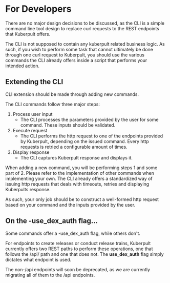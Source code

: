 # For Developers

There are no major design decisions to be discussed, as the CLI is a simple command line tool design to replace
curl requests to the REST endpoints that Kuberpult offers.

The CLI is not supposed to contain any kuberpult related business logic. As such, if you wish to perform some task 
that cannot ultimately be done through one curl request to Kuberpult, you should use the various commands the CLI already 
offers inside a script that performs your intended action.

## Extending the CLI

CLI extension should be made through adding new commands.

The CLI commands follow three major steps:

1. Process user input
   * The CLI processes the parameters provided by the user for some 
   command. These inputs should be validated.
2. Execute request
   * The CLI performs the http request to one of the endpoints provided by Kuberpult, depending on the issued command.
   Every http requests is retried a configurable amount of times.
3. Display response
   * The CLI captures Kuberpult response and displays it. 

When adding a new command, you will be performing steps 1 and some part of 2. Please refer to the implementation of other
commands when implementing your own.
The CLI already offers a standardized way of issuing http requests that deals with timeouts, retries and displaying 
Kuberpults response.

As such, your only job should be to construct a well-formed http request based on your command and the inputs provided by the user.

## On the -use_dex_auth flag...

Some commands offer a -use_dex_auth flag, while others don't.

For endpoints to create releases or conduct release trains, Kuberpult currently offers two REST paths to perform these operations,
one that follows the /api/ path and one that does not. The **use_dex_auth** flag simply dictates what endpoint is used.

The non-/api endpoints will soon be deprecated, as we are currently migrating all of them to the /api endpoints.